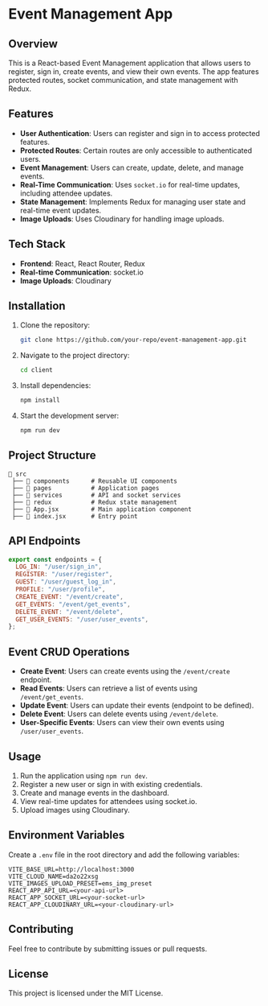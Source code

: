 # Event Management App

## Overview
This is a React-based Event Management application that allows users to register, sign in, create events, and view their own events. The app features protected routes, socket communication, and state management with Redux.

## Features
- **User Authentication**: Users can register and sign in to access protected features.
- **Protected Routes**: Certain routes are only accessible to authenticated users.
- **Event Management**: Users can create, update, delete, and manage events.
- **Real-Time Communication**: Uses `socket.io` for real-time updates, including attendee updates.
- **State Management**: Implements Redux for managing user state and real-time event updates.
- **Image Uploads**: Uses Cloudinary for handling image uploads.

## Tech Stack
- **Frontend**: React, React Router, Redux
- **Real-time Communication**: socket.io
- **Image Uploads**: Cloudinary

## Installation
1. Clone the repository:
   ```sh
   git clone https://github.com/your-repo/event-management-app.git
   ```
2. Navigate to the project directory:
   ```sh
   cd client
   ```
3. Install dependencies:
   ```sh
   npm install
   ```
4. Start the development server:
   ```sh
   npm run dev
   ```

## Project Structure
```
📂 src
 ├── 📂 components      # Reusable UI components
 ├── 📂 pages           # Application pages
 ├── 📂 services        # API and socket services
 ├── 📂 redux           # Redux state management
 ├── 📜 App.jsx         # Main application component
 ├── 📜 index.jsx       # Entry point
```

## API Endpoints
```javascript
export const endpoints = {
  LOG_IN: "/user/sign_in",
  REGISTER: "/user/register",
  GUEST: "/user/guest_log_in",
  PROFILE: "/user/profile",
  CREATE_EVENT: "/event/create",
  GET_EVENTS: "/event/get_events",
  DELETE_EVENT: "/event/delete",
  GET_USER_EVENTS: "/user/user_events",
};
```

## Event CRUD Operations
- **Create Event**: Users can create events using the `/event/create` endpoint.
- **Read Events**: Users can retrieve a list of events using `/event/get_events`.
- **Update Event**: Users can update their events (endpoint to be defined).
- **Delete Event**: Users can delete events using `/event/delete`.
- **User-Specific Events**: Users can view their own events using `/user/user_events`.

## Usage
1. Run the application using `npm run dev`.
2. Register a new user or sign in with existing credentials.
3. Create and manage events in the dashboard.
4. View real-time updates for attendees using socket.io.
5. Upload images using Cloudinary.

## Environment Variables
Create a `.env` file in the root directory and add the following variables:
```
VITE_BASE_URL=http://localhost:3000
VITE_CLOUD_NAME=da2o22xsg
VITE_IMAGES_UPLOAD_PRESET=ems_img_preset
REACT_APP_API_URL=<your-api-url>
REACT_APP_SOCKET_URL=<your-socket-url>
REACT_APP_CLOUDINARY_URL=<your-cloudinary-url>
```

## Contributing
Feel free to contribute by submitting issues or pull requests.

## License
This project is licensed under the MIT License.

